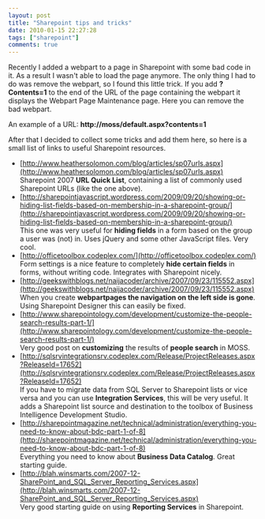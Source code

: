 ```yaml
---
layout: post
title: "Sharepoint tips and tricks"
date: 2010-01-15 22:27:28
tags: ["sharepoint"]
comments: true
---
```

Recently I added a webpart to a page in Sharepoint with some bad code in it. As a result I wasn't able to load the page anymore. The only thing I had to do was remove the webpart, so I found this little trick. If you add <strong>?Contents=1</strong> to the end of the URL of the page containing the webpart it displays the Webpart Page Maintenance page. Here you can remove the bad webpart.

An example of a URL: **http://moss/default.aspx?contents=1**

After that I decided to collect some tricks and add them here, so here is a small list of links to useful Sharepoint resources.

* [http://www.heathersolomon.com/blog/articles/sp07urls.aspx](http://www.heathersolomon.com/blog/articles/sp07urls.aspx)
  <br />
  Sharepoint 2007 **URL Quick List**, containing a list of commonly used Sharepoint URLs (like the one above).
* [http://sharepointjavascript.wordpress.com/2009/09/20/showing-or-hiding-list-fields-based-on-membership-in-a-sharepoint-group/](http://sharepointjavascript.wordpress.com/2009/09/20/showing-or-hiding-list-fields-based-on-membership-in-a-sharepoint-group/)
  <br />
  This one was very useful for **hiding fields** in a form based on the group a user was (not) in. Uses jQuery and some other JavaScript files. Very cool.
* [http://officetoolbox.codeplex.com/](http://officetoolbox.codeplex.com/)
  <br />
  Form settings is a nice feature to completely **hide certain fields** in forms, without writing code. Integrates with Sharepoint nicely.
* [http://geekswithblogs.net/naijacoder/archive/2007/09/23/115552.aspx](http://geekswithblogs.net/naijacoder/archive/2007/09/23/115552.aspx)
  <br />
  When you create **webpartpages the navigation on the left side is gone**. Using Sharepoint Designer this can easily be fixed.
* [http://www.sharepointology.com/development/customize-the-people-search-results-part-1/](http://www.sharepointology.com/development/customize-the-people-search-results-part-1/)
  <br />
  Very good post on **customizing** the results of **people search** in MOSS.
* [http://sqlsrvintegrationsrv.codeplex.com/Release/ProjectReleases.aspx?ReleaseId=17652](http://sqlsrvintegrationsrv.codeplex.com/Release/ProjectReleases.aspx?ReleaseId=17652) 
  <br />
  If you have to migrate data from SQL Server to Sharepoint lists or vice versa and you can use **Integration Services**, this will be very useful. It adds a Sharepoint list source and destination to the toolbox of Business Intelligence Development Studio.
* [http://sharepointmagazine.net/technical/administration/everything-you-need-to-know-about-bdc-part-1-of-8](http://sharepointmagazine.net/technical/administration/everything-you-need-to-know-about-bdc-part-1-of-8)
  <br />
  Everything you need to know about **Business Data Catalog**. Great starting guide.
* [http://blah.winsmarts.com/2007-12-SharePoint_and_SQL_Server_Reporting_Services.aspx](http://blah.winsmarts.com/2007-12-SharePoint_and_SQL_Server_Reporting_Services.aspx)
  <br />
  Very good starting guide on using **Reporting Services** in Sharepoint.
